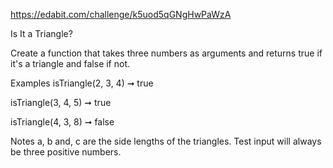 https://edabit.com/challenge/k5uod5qGNgHwPaWzA

Is It a Triangle?

Create a function that takes three numbers as arguments and returns true if it's a triangle and false if not.

Examples
isTriangle(2, 3, 4) ➞ true

isTriangle(3, 4, 5) ➞ true

isTriangle(4, 3, 8) ➞ false

Notes
a, b and, c are the side lengths of the triangles.
Test input will always be three positive numbers.